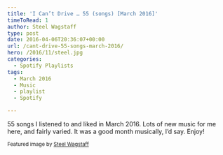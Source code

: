 ```yaml
---
title: 'I Can’t Drive … 55 (songs) [March 2016]'
timeToRead: 1 
author: Steel Wagstaff
type: post
date: 2016-04-06T20:36:07+00:00
url: /cant-drive-55-songs-march-2016/
hero: /2016/11/steel.jpg
categories:
  - Spotify Playlists
tags:
  - March 2016
  - Music
  - playlist
  - Spotify

---
```

55 songs I listened to and liked in March 2016. Lots of new music for me here, and fairly varied. It was a good month musically, I&#8217;d say. Enjoy!



<small>Featured image by <a href="http://steelwagstaff.com" target="_blank">Steel Wagstaff</a></small>